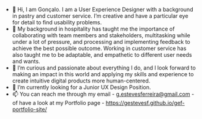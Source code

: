 - 👋 Hi, I am Gonçalo. I am a User Experience Designer with a background in pastry and customer service. I’m creative and have a particular eye for detail to find usability problems.
- 👀 My background in hospitality has taught me the importance of collaborating with team members and stakeholders, multitasking while under a lot of pressure, and processing and implementing feedback to achieve the best possible outcome. Working in customer service has also taught me to be adaptable, and empathetic to different user needs and wants.
- 🌱 I’m curious and passionate about everything I do, and I look forward to making an impact in this world and applying my skills and experience to create intuitive digital products more human-centered.
- 💞️ I’m currently looking for a Junior UX Design Position.
- 📫 You can reach me through my email - g.estevesferreira@gmail.com - of have a look at my Portfolio page - https://gestevesf.github.io/gef-portfolio-site/
